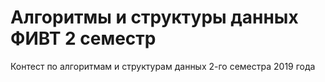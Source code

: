 # Алгоритмы и структуры данных ФИВТ 2 семестр
Контест по алгоритмам и структурам данных 2-го семестра 2019 года
